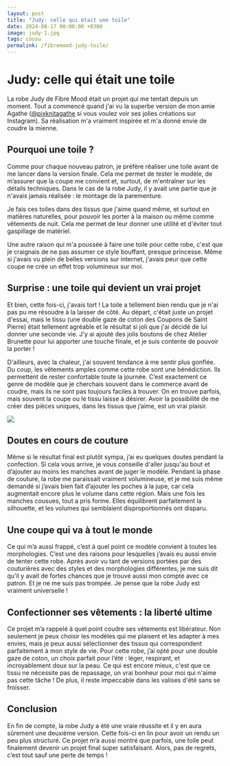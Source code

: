 ```yaml
---
layout: post
title: "Judy: celle qui était une toile"
date: 2024-08-17 00:00:00 +0300
image: judy-1.jpg
tags: cousu
permalink: /fibremood-judy-toile/
---
```


# Judy: celle qui était une toile

La robe Judy de Fibre Mood était un projet qui me tentait depuis un moment. Tout a commencé quand j'ai vu la superbe version de mon amie Agathe (<a href="https://www.instagram.com/p/CyRhnCGth4e/?utm_source=ig_web_copy_link&igsh=MzRlODBiNWFlZA==" target="_blank">@pixknitagathe</a> si vous voulez voir ses jolies créations sur Instagram). Sa réalisation m'a vraiment inspirée et m'a donné envie de coudre la mienne.

## Pourquoi une toile ?

Comme pour chaque nouveau patron, je préfère réaliser une toile avant de me lancer dans la version finale. Cela me permet de tester le modèle, de m’assurer que la coupe me convient et, surtout, de m'entraîner sur les détails techniques. Dans le cas de la robe Judy, il y avait une partie que je n'avais jamais réalisée : le montage de la parementure.

Je fais ces toiles dans des tissus que j'aime quand même, et surtout en matières naturelles, pour pouvoir les porter à la maison ou même comme vêtements de nuit. Cela me permet de leur donner une utilité et d'éviter tout gaspillage de matériel.

Une autre raison qui m'a poussée à faire une toile pour cette robe, c'est que je craignais de ne pas assumer ce style bouffant, presque princesse. Même si j'avais vu plein de belles versions sur internet, j'avais peur que cette coupe ne crée un effet trop volumineux sur moi.

## Surprise : une toile qui devient un vrai projet

Et bien, cette fois-ci, j'avais tort ! La toile a tellement bien rendu que je n'ai pas pu me résoudre à la laisser de côté. Au départ, c'était juste un projet d'essai, mais le tissu (une double gaze de coton des Coupons de Saint Pierre) était tellement agréable et le résultat si joli que j'ai décidé de lui donner une seconde vie. J'y ai ajouté des jolis boutons de chez Atelier Brunette pour lui apporter une touche finale, et je suis contente de pouvoir la porter !

D'ailleurs, avec la chaleur, j'ai souvent tendance à me sentir plus gonflée. Du coup, les vêtements amples comme cette robe sont une bénédiction. Ils permettent de rester confortable toute la journée. C’est exactement ce genre de modèle que je cherchais souvent dans le commerce avant de coudre, mais ils ne sont pas toujours faciles à trouver. On en trouve parfois, mais souvent la coupe ou le tissu laisse à désirer. Avoir la possibilité de me créer des pièces uniques, dans les tissus que j’aime, est un vrai plaisir.

![]({{site.baseurl}}/images/judy-3.jpg)

## Doutes en cours de couture

Même si le résultat final est plutôt sympa, j’ai eu quelques doutes pendant la confection. Si cela vous arrive, je vous conseille d'aller jusqu'au bout et d’ajouter au moins les manches avant de juger le modèle. Pendant la phase de couture, la robe me paraissait vraiment volumineuse, et je me suis même demandé si j’avais bien fait d’ajouter les poches à la jupe, car cela augmentait encore plus le volume dans cette région. Mais une fois les manches cousues, tout a pris forme. Elles équilibrent parfaitement la silhouette, et les volumes qui semblaient disproportionnés ont disparu.

## Une coupe qui va à tout le monde

Ce qui m’a aussi frappé, c’est à quel point ce modèle convient à toutes les morphologies. C’est une des raisons pour lesquelles j’avais eu aussi envie de tenter cette robe. Après avoir vu tant de versions portées par des couturières avec des styles et des morphologies différentes, je me suis dit qu’il y avait de fortes chances que je trouve aussi mon compte avec ce patron. Et je ne me suis pas trompée. Je pense que la robe Judy est vraiment universelle !

## Confectionner ses vêtements : la liberté ultime

Ce projet m’a rappelé à quel point coudre ses vêtements est libérateur. Non seulement je peux choisir les modèles qui me plaisent et les adapter à mes envies, mais je peux aussi sélectionner des tissus qui correspondent parfaitement à mon style de vie. Pour cette robe, j’ai opté pour une double gaze de coton, un choix parfait pour l’été : léger, respirant, et incroyablement doux sur la peau. Ce qui est encore mieux, c'est que ce tissu ne nécessite pas de repassage, un vrai bonheur pour moi qui n'aime pas cette tâche ! De plus, il reste impeccable dans les valises d'été sans se froisser.

## Conclusion

En fin de compte, la robe Judy a été une vraie réussite et il y en aura sûrement une deuxième version. Cette fois-ci en lin pour avoir un rendu un peu plus structuré. Ce projet m’a aussi montré que parfois, une toile peut finalement devenir un projet final super satisfaisant. Alors, pas de regrets, c’est tout sauf une perte de temps !
